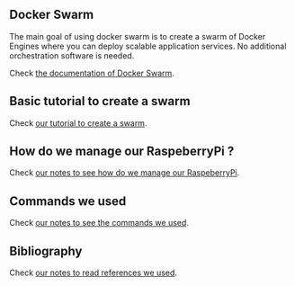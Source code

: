 ## Docker Swarm

The main goal of using docker swarm is to create a swarm of Docker Engines where you can deploy scalable application services. No additional orchestration software is needed.

Check [the documentation of Docker Swarm](https://docs.docker.com/engine/swarm/).

## Basic tutorial to create a swarm
Check [our tutorial to create a swarm](images/README.md).

## How do we manage our RaspeberryPi ?
Check [our notes to see how do we manage our RaspeberryPi](utilisation_cssh.md).

## Commands we used
Check [our notes to see the commands we used](command_manager.md).

## Bibliography
Check [our notes to read references we used](biblio_swarm.md).
